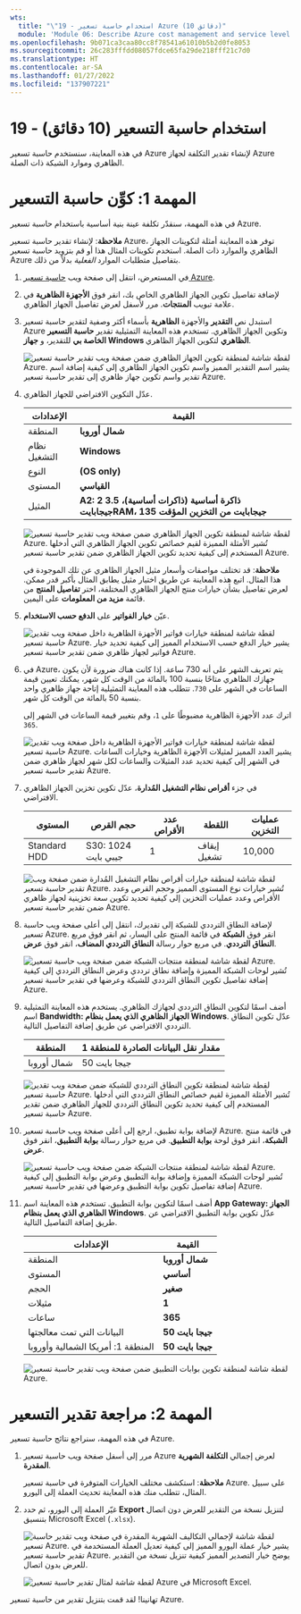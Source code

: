 ```yaml
---
wts:
  title: "\"19 - استخدام حاسبة تسعير Azure (10 دقائق)"
  module: 'Module 06: Describe Azure cost management and service level agreements'
ms.openlocfilehash: 9b071ca3caa80cc8f78541a61010b5b2d0fe8053
ms.sourcegitcommit: 26c283fffdd08057fdce65fa29de218fff21c7d0
ms.translationtype: HT
ms.contentlocale: ar-SA
ms.lasthandoff: 01/27/2022
ms.locfileid: "137907221"
---
```

# <a name="19---use-the-pricing-calculator-10-min"></a>19 - استخدام حاسبة التسعير (10 دقائق)

في هذه المعاينة، سنستخدم حاسبة تسعير Azure لإنشاء تقدير التكلفة لجهاز Azure الظاهري وموارد الشبكة ذات الصلة.

# <a name="task-1-configure-the-pricing-calculator"></a>المهمة 1: كوِّن حاسبة التسعير

في هذه المهمة، سنقدّر تكلفة عينة بنية أساسية باستخدام حاسبة تسعير Azure. 

**ملاحظة**: لإنشاء تقدير حاسبة تسعير Azure، توفر هذه المعاينة أمثلة لتكوينات الجهاز الظاهري والموارد ذات الصلة. استخدم تكوينات المثال هذا أو قم بتزويد حاسبة تسعير Azure بتفاصيل متطلبات الموارد *الفعلية* بدلاً من ذلك.

1. في المستعرض، انتقل إلى صفحة ويب [حاسبة تسعير Azure](https://azure.microsoft.com/en-us/pricing/calculator/).

2. لإضافة تفاصيل تكوين الجهاز الظاهري الخاص بك، انقر فوق **الأجهزة الظاهرية** في علامة تبويب **المنتجات**. مرر لأسفل لعرض تفاصيل الجهاز الظاهري. 

3. استبدل نص **التقدير** والأجهزة **الظاهرية** بأسماء أكثر وصفية لتقدير حاسبة تسعير Azure وتكوين الجهاز الظاهري. تستخدم هذه المعاينة التمثيلية تقدير **حاسبة التسعير الخاصة بي** للتقدير، و **جهاز Windows الظاهري** لتكوين الجهاز الظاهري.

   ![لقطة شاشة لمنطقة تكوين الجهاز الظاهري ضمن صفحة ويب تقدير حاسبة تسعير Azure. يشير اسم التقدير المميز واسم تكوين الجهاز الظاهري إلى كيفية إضافة اسم تقدير واسم تكوين جهاز ظاهري إلى تقدير حاسبة تسعير Azure.](../images/1901.png)

4. عدّل التكوين الافتراضي للجهاز الظاهري.

    | الإعدادات | القيمة |
    | -- | -- |
    | المنطقة | **شمال أوروبا** |
    | نظام التشغيل | **Windows** |
    | النوع | **(OS only)** |
    | المستوى | ⁧**⁩القياسي⁧**⁩ |  
    | المثيل | **A2: 2 ذاكرة أساسية (ذاكرات أساسية)، 3.5 جيجابايتRAM، 135 جيجابايت من التخزين المؤقت** |

   ![لقطة شاشة لمنطقة تكوين الجهاز الظاهري ضمن صفحة ويب تقدير حاسبة تسعير Azure. تُشير الأمثلة المميزة لقيم خصائص تكوين الجهاز الظاهري التي أدخلها المستخدم إلى كيفية تحديد تكوين الجهاز الظاهري ضمن تقدير حاسبة تسعير Azure.](../images/1902.png)

    **ملاحظة**: قد تختلف مواصفات وأسعار مثيل الجهاز الظاهري عن تلك الموجودة في هذا المثال. اتبع هذه المعاينة عن طريق اختيار مثيل يطابق المثال بأكبر قدر ممكن. لعرض تفاصيل بشأن خيارات منتج الجهاز الظاهري المختلفة، اختر **تفاصيل المنتج** من قائمة **مزيد من المعلومات** على اليمين.

5. عيّن **خيار الفواتير** على **الدفع حسب الاستخدام**.

   ![لقطة شاشة لمنطقة خيارات فواتير الأجهزة الظاهرية داخل صفحة ويب تقدير حاسبة تسعير Azure. يشير خيار الدفع حسب الاستخدام المميز إلى كيفية تحديد خيار فواتير لجهاز ظاهري ضمن تقدير حاسبة تسعير Azure.](../images/1903.png)

6. في Azure، يتم تعريف الشهر على أنه 730 ساعة. إذا كانت هناك ضرورة لأن يكون جهازك الظاهري متاحًا بنسبة 100 بالمائة من الوقت كل شهر، يمكنك تعيين قيمة الساعات في الشهر على `730`. تتطلب هذه المعاينة التمثيلية إتاحة جهاز ظاهري واحد بنسبة 50 بالمائة من الوقت كل شهر.

    اترك عدد الأجهزة الظاهرية مضبوطًا على `1`، وقم بتغيير قيمة الساعات في الشهر إلى `365`.

   ![لقطة شاشة لمنطقة خيارات فواتير الأجهزة الظاهرية داخل صفحة ويب تقدير حاسبة تسعير Azure. يشير العدد المميز لمثيلات الأجهزة الظاهرية وخيارات الساعات في الشهر إلى كيفية تحديد عدد المثيلات والساعات لكل شهر لجهاز ظاهري ضمن تقدير حاسبة تسعير Azure.](../images/1904.png)

7. في جزء **أقراص نظام التشغيل المُدارة**، عدّل تكوين تخزين الجهاز الظاهري الافتراضي.

    | المستوى | حجم القرص | ⁧⁩ عدد الأقراص⁧⁩ | اللقطة | عمليات التخزين |
    | ---- | --------- | --------------- | -------- | -------------------- |
    | Standard HDD | S30: 1024 جيبي بايت | 1 | إيقاف تشغيل | 10,000 |

   ![لقطة شاشة لمنطقة خيارات أقراص نظام التشغيل المُدارة ضمن صفحة ويب تقدير حاسبة تسعير Azure. تُشير خيارات نوع المستوى المميز وحجم القرص وعدد الأقراص وعدد عمليات التخزين إلى كيفية تحديد تكوين سعة تخزينية لجهاز ظاهري ضمن تقدير حاسبة تسعير Azure.](../images/1905.png)

8. لإضافة النطاق الترددي للشبكة إلى تقديرك، انتقل إلى أعلى صفحة ويب حاسبة تسعير Azure. انقر فوق **الشبكة** في قائمة المنتج على اليسار، ثم انقر فوق مربع **النطاق الترددي**. في مربع حوار رسالة **النطاق الترددي المضاف**، انقر فوق **عرض**.

   ![لقطة شاشة لمنطقة منتجات الشبكة ضمن صفحة ويب حاسبة تسعير Azure. تُشير لوحات الشبكة المميزة وإضافة نطاق ترددي وعرض النطاق الترددي إلى كيفية إضافة تفاصيل تكوين النطاق الترددي للشبكة وعرضها في تقدير حاسبة تسعير Azure.](../images/1906.png)

9. أضف اسمًا لتكوين النطاق الترددي لجهازك الظاهري. يستخدم هذه المعاينة التمثيلية اسم **Bandwidth: الجهاز الظاهري الذي يعمل بنظام Windows**. عدّل تكوين النطاق الترددي الافتراضي عن طريق إضافة التفاصيل التالية.

    | المنطقة | مقدار نقل البيانات الصادرة للمنطقة 1 |
    | ------ | -------------------------------------- |
    | شمال أوروبا | 50 جيجا بايت |

   ![لقطة شاشة لمنطقة تكوين النطاق الترددي للشبكة ضمن صفحة ويب تقدير حاسبة تسعير Azure. تُشير الأمثلة المميزة لقيم خصائص النطاق الترددي التي أدخلها المستخدم إلى كيفية تحديد تكوين النطاق الترددي للجهاز الظاهري ضمن تقدير حاسبة تسعير Azure.](../images/1907.png)

10. لإضافة بوابة تطبيق، ارجع إلى أعلى صفحة ويب حاسبة تسعير Azure. في قائمة منتج **الشبكة**، انقر فوق لوحة **بوابة التطبيق**. في مربع حوار رسالة **بوابة التطبيق**، انقر فوق **عرض**.

    ![لقطة شاشة لمنطقة منتجات الشبكة ضمن صفحة ويب حاسبة تسعير Azure. تُشير لوحات الشبكة المميزة وإضافة بوابة التطبيق وعرض بوابة التطبيق إلى كيفية إضافة تفاصيل تكوين بوابة التطبيق وعرضها في تقدير حاسبة تسعير Azure.](../images/1908.png)

11. أضف اسمًا لتكوين بوابة التطبيق. تستخدم هذه المعاينة اسم **App Gateway: الجهاز الظاهري الذي يعمل بنظام Windows**. عدّل تكوين بوابة التطبيق الافتراضي عن طريق إضافة التفاصيل التالية.

    | الإعدادات | القيمة |
    | -- | -- |
    | المنطقة | **شمال أوروبا** |
    | المستوى | **أساسي** |
    | الحجم | **صغير** |
    | مثيلات | **1** |  
    | ساعات | **365** |
    | البيانات التي تمت معالجتها | **50 جيجا بايت** |
    | المنطقة 1: أمريكا الشمالية وأوروبا | **50 جيجا بايت**|

    ![لقطة شاشة لمنطقة تكوين بوابات التطبيق ضمن صفحة ويب تقدير حاسبة تسعير Azure.](../images/1909.png)


# <a name="task-2-review-the-pricing-estimate"></a>المهمة 2: مراجعة تقدير التسعير

في هذه المهمة، سنراجع نتائج حاسبة تسعير Azure. 

1. مرر إلى أسفل صفحة ويب حاسبة تسعير Azure لعرض إجمالي **التكلفة الشهرية المقدرة**.

    **ملاحظة**: استكشف مختلف الخيارات المتوفرة في حاسبة تسعير Azure. على سبيل المثال، تتطلب منك هذه المعاينة تحديث العملة إلى اليورو.

2. غيّر العملة إلى اليورو، ثم حدد **Export** لتنزيل نسخة من التقدير للعرض دون اتصال بتنسيق Microsoft Excel (`.xlsx`).

    ![لقطة شاشة لإجمالي التكاليف الشهرية المقدرة في صفحة ويب تقدير حاسبة تسعير Azure. يشير خيار عملة اليورو المميز إلى كيفية تعديل العملة المستخدمة في تقدير حاسبة تسعير Azure. يوضح خيار التصدير المميز كيفية تنزيل نسخة من التقدير للعرض بدون اتصال.](../images/1910.png)

    ![لقطة شاشة لمثال تقدير حاسبة تسعير Azure في Microsoft Excel.](../images/1911.png)

تهانينا! لقد قمت بتنزيل تقدير من حاسبة تسعير Azure.
